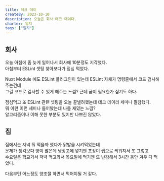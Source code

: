 ```yaml
---
title: 테크 데이
createBy: 2023-10-10
description: 오늘은 회사 테크 데이다.
charter: 일지
tags: ["일지"]
---
```


## 회사

오늘 아침에 좀 늦게 일어나서 회사에 10분정도 지각했다.  
아침부터 ESLint 셋팅 찾아보다가 점심 먹었다.

Nuxt Module 에도 ESLint 플러그인이 있는데
ESLint 자체가 명령줄에서 코드 검사해주는건데  
그걸 코드로 검사할 수 있게 해주는 느낌? 근데 굳이 필요한가 싶기도 하다.

점심먹고 또 ESLint 관련 셋팅을 오늘 끝낼려했는데 테크 데이라 세미나 필참했다.  
뭐 이런 이런 세미나 들어봤는데 나름 재밌는 느낌?  
알고리즘이나 이해 못한 부분도 있지만 나쁘진 않았다.

## 집

집에서는 저녁 뭐 먹을까 했다가 닭발을 시켜먹었는데  
문제가 생각보다 양이 많은데 냉장고에 넣기엔 포장이 랩으로 씌워져서 또 그렇고  
수요일은 학교가서 저녁 먹고와서 목요일에 먹기엔 또 난감해서 3시간 동안 겨우 다 먹었다.

다음부턴 어느정도 양조절 하면서 먹어야될 거 같다.
